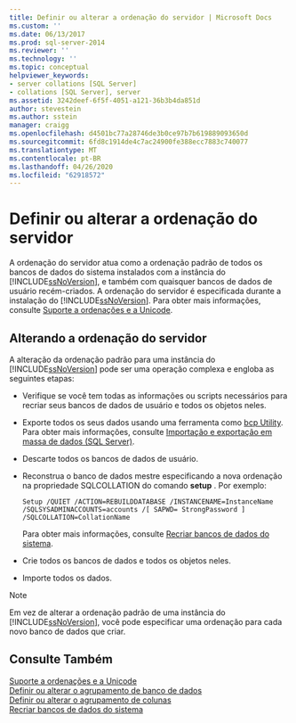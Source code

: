 ```yaml
---
title: Definir ou alterar a ordenação do servidor | Microsoft Docs
ms.custom: ''
ms.date: 06/13/2017
ms.prod: sql-server-2014
ms.reviewer: ''
ms.technology: ''
ms.topic: conceptual
helpviewer_keywords:
- server collations [SQL Server]
- collations [SQL Server], server
ms.assetid: 3242deef-6f5f-4051-a121-36b3b4da851d
author: stevestein
ms.author: sstein
manager: craigg
ms.openlocfilehash: d4501bc77a28746de3b0ce97b7b619889093650d
ms.sourcegitcommit: 6fd8c1914de4c7ac24900fe388ecc7883c740077
ms.translationtype: MT
ms.contentlocale: pt-BR
ms.lasthandoff: 04/26/2020
ms.locfileid: "62918572"
---
```

# <a name="set-or-change-the-server-collation"></a>Definir ou alterar a ordenação do servidor
  A ordenação do servidor atua como a ordenação padrão de todos os bancos de dados do sistema instalados com a instância do [!INCLUDE[ssNoVersion](../../includes/ssnoversion-md.md)], e também com quaisquer bancos de dados de usuário recém-criados. A ordenação do servidor é especificada durante a instalação do [!INCLUDE[ssNoVersion](../../includes/ssnoversion-md.md)]. Para obter mais informações, consulte [Suporte a ordenações e a Unicode](collation-and-unicode-support.md).  
  
## <a name="changing-the-server-collation"></a>Alterando a ordenação do servidor  
 A alteração da ordenação padrão para uma instância do [!INCLUDE[ssNoVersion](../../includes/ssnoversion-md.md)] pode ser uma operação complexa e engloba as seguintes etapas:  
  
-   Verifique se você tem todas as informações ou scripts necessários para recriar seus bancos de dados de usuário e todos os objetos neles.  
  
-   Exporte todos os seus dados usando uma ferramenta como [bcp Utility](../../tools/bcp-utility.md). Para obter mais informações, consulte [Importação e exportação em massa de dados &#40;SQL Server&#41;](../import-export/bulk-import-and-export-of-data-sql-server.md).  
  
-   Descarte todos os bancos de dados de usuário.  
  
-   Reconstrua o banco de dados mestre especificando a nova ordenação na propriedade SQLCOLLATION do comando **setup** . Por exemplo:  
  
    ```  
    Setup /QUIET /ACTION=REBUILDDATABASE /INSTANCENAME=InstanceName   
    /SQLSYSADMINACCOUNTS=accounts /[ SAPWD= StrongPassword ]   
    /SQLCOLLATION=CollationName  
    ```  
  
     Para obter mais informações, consulte [Recriar bancos de dados do sistema](../databases/system-databases.md).  
  
-   Crie todos os bancos de dados e todos os objetos neles.  
  
-   Importe todos os dados.  
  
> [!NOTE]  
>  Em vez de alterar a ordenação padrão de uma instância do [!INCLUDE[ssNoVersion](../../includes/ssnoversion-md.md)], você pode especificar uma ordenação para cada novo banco de dados que criar.  
  
## <a name="see-also"></a>Consulte Também  
 [Suporte a ordenações e a Unicode](collation-and-unicode-support.md)   
 [Definir ou alterar o agrupamento de banco de dados](set-or-change-the-database-collation.md)   
 [Definir ou alterar o agrupamento de colunas](set-or-change-the-column-collation.md)   
 [Recriar bancos de dados do sistema](../databases/system-databases.md)  
  
  
